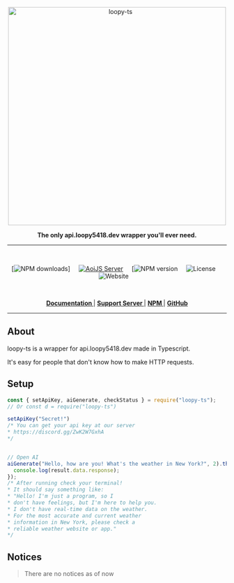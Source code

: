 <p align="center">
  <a href="https://api.loopy5418.dev/">
    <img width="500" src="https://cdn.discordapp.com/icons/1365258638222164008/b0ac96e1df99c594cfd6ccb5d435f618.webp" alt="loopy-ts">
  </a>
</p>

<div align="center">
  <b>The only api.loopy5418.dev wrapper you'll ever need.</b>
</div>

---

<br/>

<div align="center">

[![NPM downloads][download-url]] &nbsp; &nbsp;
[![AoiJS Server][aoijs-server]][aoijs-server-url] &nbsp; &nbsp;
[![NPM version][npm-url] &nbsp; &nbsp;
![License](https://img.shields.io/npm/l/loopy-ts) &nbsp; &nbsp;
![Website](https://img.shields.io/website?url=https%3A%2F%2Fapi.loopy5418.dev%2F&label=api.loopy5418.dev) &nbsp; &nbsp;

[npm-url]: https://npmjs.org/package/loopy-ts

[download-url]: https://npmjs.org/package/loopy-ts

[aoijs-server]: https://img.shields.io/discord/1365258638222164008?color=5865F2&logo=discord&logoColor=white

[aoijs-server-url]: https://discord.gg/ZwK2W7GxhA

  </div>

<br />

<div align = "center">

**[ Documentation ](https://api.loopy5418.dev/)** | **[ Support Server ](https://discord.gg/ZwK2W7GxhA)** | **[ NPM ](https://npmjs.org/package/loopy-ts)** | **[ GitHub ](https://github.com/api-loopy5418-dev/loopy-ts)**

</div>

---

## About

loopy-ts is a wrapper for api.loopy5418.dev made in Typescript.

It's easy for people that don't know how to make HTTP requests.

## Setup

```javascript
const { setApiKey, aiGenerate, checkStatus } = require("loopy-ts");
// Or const d = require("loopy-ts")

setApiKey("Secret!")
/* You can get your api key at our server
* https://discord.gg/ZwK2W7GxhA
*/


// Open AI
aiGenerate("Hello, how are you! What's the weather in New York?", 2).then(result => {
  console.log(result.data.response);
});
/* After running check your terminal!
* It should say something like:
* "Hello! I'm just a program, so I 
* don't have feelings, but I'm here to help you. 
* I don't have real-time data on the weather. 
* For the most accurate and current weather 
* information in New York, please check a 
* reliable weather website or app."
*/
```

## Notices

> There are no notices as of now
